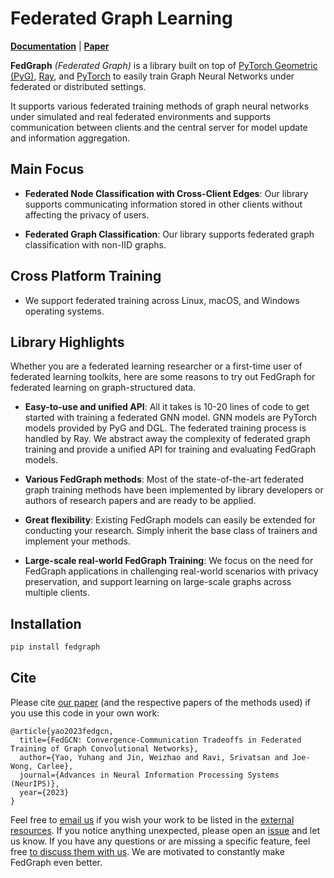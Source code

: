 # Federated Graph Learning

[pypi-url]: https://pypi.python.org/pypi/fedgraph

**[Documentation](https://fedgraph.org)** | **[Paper](https://arxiv.org/abs/2201.12433)**

**FedGraph** *(Federated Graph)* is a library built on top of [PyTorch Geometric (PyG)](https://www.pyg.org/),
[Ray](https://docs.ray.io/), and [PyTorch](https://pytorch.org/) to easily train Graph Neural Networks
under federated or distributed settings.

It supports various federated training methods of graph neural networks under simulated and real federated environments and supports communication between clients and the central server for model update and information aggregation.

## Main Focus
- **Federated Node Classification with Cross-Client Edges**: Our library supports communicating information stored in other clients without affecting the privacy of users.

- **Federated Graph Classification**: Our library supports federated graph classification with non-IID graphs.




## Cross Platform Training

- We support federated training across Linux, macOS, and Windows operating systems.

## Library Highlights

Whether you are a federated learning researcher or a first-time user of federated learning toolkits, here are some reasons to try out FedGraph for federated learning on graph-structured data.

- **Easy-to-use and unified API**: All it takes is 10-20 lines of code to get started with training a federated GNN model. GNN models are PyTorch models provided by PyG and DGL. The federated training process is handled by Ray. We abstract away the complexity of federated graph training and provide a unified API for training and evaluating FedGraph models.

- **Various FedGraph methods**: Most of the state-of-the-art federated graph training methods have been implemented by library developers or authors of research papers and are ready to be applied.

- **Great flexibility**: Existing FedGraph models can easily be extended for conducting your research. Simply inherit the base class of trainers and implement your methods.

- **Large-scale real-world FedGraph Training**: We focus on the need for FedGraph applications in challenging real-world scenarios with privacy preservation, and support learning on large-scale graphs across multiple clients.

## Installation
```python
pip install fedgraph
```



## Cite

Please cite [our paper](https://arxiv.org/abs/2201.12433) (and the respective papers of the methods used) if you use this code in your own work:

```
@article{yao2023fedgcn,
  title={FedGCN: Convergence-Communication Tradeoffs in Federated Training of Graph Convolutional Networks},
  author={Yao, Yuhang and Jin, Weizhao and Ravi, Srivatsan and Joe-Wong, Carlee},
  journal={Advances in Neural Information Processing Systems (NeurIPS)},
  year={2023}
}
```

Feel free to [email us](mailto:yuhangya@andrew.cmu.edu) if you wish your work to be listed in the [external resources]().
If you notice anything unexpected, please open an [issue]() and let us know.
If you have any questions or are missing a specific feature, feel free [to discuss them with us]().
We are motivated to constantly make FedGraph even better.

